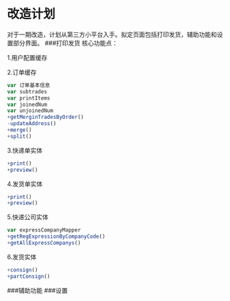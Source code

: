 # 改造计划

对于一期改造，计划从第三方小平台入手。拟定页面包括打印发货，辅助功能和设置部分界面。
###打印发货
核心功能点：

1.用户配置缓存

2.订单缓存
  ```js
  var 订单基本信息
  var subtrades
  var printItems
  var joinedNum
  var unjoinedNum
  +getMerginTradesByOrder()
  -updateAddress()
  +merge()
  +split()   
  ```

3.快递单实体
  ```js
  +print()
  +preview()
  ```
4.发货单实体
  ```js
  +print()
  +preview()
  ```
5.快递公司实体
  ```js
 var expressCompanyMapper
 +getRegExpressionByCompanyCode()
 +getAllExpressCompanys()
 
  ```
6.发货实体
  ```js
  +consign()
  +partConsign()
  ```
###辅助功能
###设置